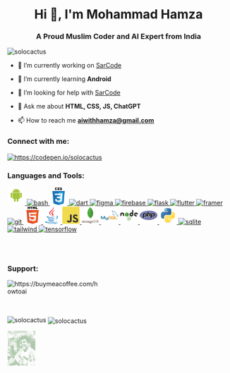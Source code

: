 
<h1 align="center">Hi 👋, I'm Mohammad Hamza</h1>
<h3 align="center">A Proud Muslim Coder and AI Expert from India</h3>

<p align="left"> <img src="https://komarev.com/ghpvc/?username=solocactus&label=Profile%20views&color=0e75b6&style=flat" alt="solocactus" /> </p>

- 🔭 I’m currently working on [SarCode](sarcode.netlify.app)

- 🌱 I’m currently learning **Android**

- 🤝 I’m looking for help with [SarCode](sarcode.netlify.app)

- 💬 Ask me about **HTML, CSS, JS, ChatGPT**

- 📫 How to reach me **aiwithhamza@gmail.com**

<h3 align="left">Connect with me:</h3>
<p align="left">
<a href="https://codepen.io/solocactus" target="blank"><img align="center" src="https://raw.githubusercontent.com/rahuldkjain/github-profile-readme-generator/master/src/images/icons/Social/codepen.svg" alt="https://codepen.io/solocactus" height="30" width="40" /></a>
</p>

<h3 align="left">Languages and Tools:</h3>
<p align="left"> <a href="https://developer.android.com" target="_blank" rel="noreferrer"> <img src="https://raw.githubusercontent.com/devicons/devicon/master/icons/android/android-original-wordmark.svg" alt="android" width="40" height="40"/> </a> <a href="https://www.gnu.org/software/bash/" target="_blank" rel="noreferrer"> <img src="https://www.vectorlogo.zone/logos/gnu_bash/gnu_bash-icon.svg" alt="bash" width="40" height="40"/> </a> <a href="https://www.w3schools.com/css/" target="_blank" rel="noreferrer"> <img src="https://raw.githubusercontent.com/devicons/devicon/master/icons/css3/css3-original-wordmark.svg" alt="css3" width="40" height="40"/> </a> <a href="https://dart.dev" target="_blank" rel="noreferrer"> <img src="https://www.vectorlogo.zone/logos/dartlang/dartlang-icon.svg" alt="dart" width="40" height="40"/> </a> <a href="https://www.figma.com/" target="_blank" rel="noreferrer"> <img src="https://www.vectorlogo.zone/logos/figma/figma-icon.svg" alt="figma" width="40" height="40"/> </a> <a href="https://firebase.google.com/" target="_blank" rel="noreferrer"> <img src="https://www.vectorlogo.zone/logos/firebase/firebase-icon.svg" alt="firebase" width="40" height="40"/> </a> <a href="https://flask.palletsprojects.com/" target="_blank" rel="noreferrer"> <img src="https://www.vectorlogo.zone/logos/pocoo_flask/pocoo_flask-icon.svg" alt="flask" width="40" height="40"/> </a> <a href="https://flutter.dev" target="_blank" rel="noreferrer"> <img src="https://www.vectorlogo.zone/logos/flutterio/flutterio-icon.svg" alt="flutter" width="40" height="40"/> </a> <a href="https://www.framer.com/" target="_blank" rel="noreferrer"> <img src="https://www.vectorlogo.zone/logos/framer/framer-icon.svg" alt="framer" width="40" height="40"/> </a> <a href="https://git-scm.com/" target="_blank" rel="noreferrer"> <img src="https://www.vectorlogo.zone/logos/git-scm/git-scm-icon.svg" alt="git" width="40" height="40"/> </a> <a href="https://www.w3.org/html/" target="_blank" rel="noreferrer"> <img src="https://raw.githubusercontent.com/devicons/devicon/master/icons/html5/html5-original-wordmark.svg" alt="html5" width="40" height="40"/> </a> <a href="https://www.java.com" target="_blank" rel="noreferrer"> <img src="https://raw.githubusercontent.com/devicons/devicon/master/icons/java/java-original.svg" alt="java" width="40" height="40"/> </a> <a href="https://developer.mozilla.org/en-US/docs/Web/JavaScript" target="_blank" rel="noreferrer"> <img src="https://raw.githubusercontent.com/devicons/devicon/master/icons/javascript/javascript-original.svg" alt="javascript" width="40" height="40"/> </a> <a href="https://www.mongodb.com/" target="_blank" rel="noreferrer"> <img src="https://raw.githubusercontent.com/devicons/devicon/master/icons/mongodb/mongodb-original-wordmark.svg" alt="mongodb" width="40" height="40"/> </a> <a href="https://www.mysql.com/" target="_blank" rel="noreferrer"> <img src="https://raw.githubusercontent.com/devicons/devicon/master/icons/mysql/mysql-original-wordmark.svg" alt="mysql" width="40" height="40"/> </a> <a href="https://nodejs.org" target="_blank" rel="noreferrer"> <img src="https://raw.githubusercontent.com/devicons/devicon/master/icons/nodejs/nodejs-original-wordmark.svg" alt="nodejs" width="40" height="40"/> </a> <a href="https://www.php.net" target="_blank" rel="noreferrer"> <img src="https://raw.githubusercontent.com/devicons/devicon/master/icons/php/php-original.svg" alt="php" width="40" height="40"/> </a> <a href="https://www.python.org" target="_blank" rel="noreferrer"> <img src="https://raw.githubusercontent.com/devicons/devicon/master/icons/python/python-original.svg" alt="python" width="40" height="40"/> </a> <a href="https://www.sqlite.org/" target="_blank" rel="noreferrer"> <img src="https://www.vectorlogo.zone/logos/sqlite/sqlite-icon.svg" alt="sqlite" width="40" height="40"/> </a> <a href="https://tailwindcss.com/" target="_blank" rel="noreferrer"> <img src="https://www.vectorlogo.zone/logos/tailwindcss/tailwindcss-icon.svg" alt="tailwind" width="40" height="40"/> </a> <a href="https://www.tensorflow.org" target="_blank" rel="noreferrer"> <img src="https://www.vectorlogo.zone/logos/tensorflow/tensorflow-icon.svg" alt="tensorflow" width="40" height="40"/> </a> </p>
<br><br>
<h3 align="left">Support:</h3>
<p><a href="https://www.buymeacoffee.com/howtoai"> <img align="left" src="https://cdn.buymeacoffee.com/buttons/v2/default-yellow.png" height="50" width="210" alt="https://buymeacoffee.com/howtoai" /></a></p><br><br>
<br><br>

<p><img align="left" src="https://github-readme-stats.vercel.app/api/top-langs?username=solocactus&show_icons=true&locale=en&layout=compact" alt="solocactus" /></p>

<p>&nbsp;<img align="center" src="https://github-readme-stats.vercel.app/api?username=solocactus&show_icons=true&locale=en" alt="solocactus" /></p>

<pre style="font-size:0.7px;color:#135e00;">
:-:-==============+----::::--------=====================================================================--==-    ::.    .             ....  +@@@@@#%%%
::-=================-=-::---------=---==================================================================--+: .::...  .:::         -=-=-:  .*%@*:   -%=
::-==================---------=====-=-=================================================================-=+-:::.    ::-.:          : ..:. :.-#@@*=  .@+
::-================+==------==------=-=============================================================-==-=+-:       .:--...-+-::::=--::  .:.--=-=#@@*-#@
::-=======================-==--===================================================-================#@#+=-:.-.    .::--*:.=.                . -  .+@@@#
.-=::=:--=======================================---=======-=-==--:---:=-:::.---:...:......:::--+---=##%-=--=--  ..:.:-:.  :                 ..=+ .-*%@
.-=-:----::========*+====--==--=====-====---+-=---=-=         -     ...:   .   :      ..   ::=------=+#@*:--:=-.:::.::::-=:.:             .  -:#+#%@@@
.-=:            .:-#@@+-=-----::::-:-+:-+*=+-=::-+=:-..    .  :     -:-   : :::  .    .:..::-:=+:--:-:--::::++=:-::---::-*::--:=         ..-=+%@@@#*.:
.-=::..:.          .-=:::     .:::.=*=--+++*-=::-==+:-  .  .: :-  ..:-:  .-.-:-.  ::  ::-==:---:--==----=---===---::::-*:-:- ..:#=     .=*---=++%@#-  
.-=:     .::.::..... .+*: .:  .-..:---=-:==*+--+=*+*.   : . : .:    ::: .:--+:-.  :------:-:++=*%#=++-#-::::+=-------:-+-::=+#%@@#:...=#*+:.     +:   
.-=:             .:::=-. .:   -:  .=--:=%*:*==-*#==*-..      ..-: .:.-:..:=#- +:-:=+##***+=+#%%%@%+*@@+#%:--=====++-:-==---*=#%@@*+*#+---=+*= .   +...
 -=:                   ...:::::.  :..--==-:--.-:-------.     .  . .::--::#%%#%@@@@@@@@@@@@@@@@@@@@@##@#@@==+#+*++*+==*==**+**@@@@@@*=+-:::.:  .   :.:*
.-=:...                        .:-----:=:::   ...:-:--::...-::..:------:=@%@@@@@@@@@@@@@@@@@@@@@@@@@@@@@@@@@@#%#*##%###++@@@@#**#*++-:: -:++         .
 -=:   ...                       .:+=--:-.-:. :::..:-::--....-=----#=::*@@@@@@@@@@@@@@@@@@@@@@@@@@@@@@@@@@@@@%++*#@@@@@%#**=+*++-*:#+---+@#    ..     
 -=:       ...                :=+#%#++++-:::-::.:-.--=+*+#*--==#%#+#**@@@@@@@@@@@@@@@@@@@@@@@@@@@@@@@@@@@@@@#+=+*##*=-+#%@@##@@*:=**=-+*@%#-.   .     
 :-:          ...      :-::-+%@#%**%@@@=-=-=--..=--**==%%=+*+-=+%%@@@@@@@@@@@@@@@@@@@@@@@@@@@@@@@@@@@@@@@@@@@@@@@@@@@@@@@@@@@@%*++#==*#-*:+           
 :--:::::::--:--+**.#@@@@@@@@@@@@@@@@#*=-=:+=--=+**%@@@@@#=@%*%@@*#@@@@@@@@@@@@@@@@@@@@@@@@@@@@@@@@@@@@@@@@@@@@@@@@@@@@@@@@@@@@@:*+#@=:  -.        .::
 .--+**+-==%#%+*@@@@%##+#@@@@@@%%@@%@*%#::-*--##++++#@@@#%+*@=#%%@@@@@@@@@@@@@@@@@@@@@@@@@@%%%@@@@@@@@@@@@@@@@@@@@@@@@@@@@@@@@@%-#-@@%##*+:  .:-+*++=:
 ..=%%*=-===##@%++%%#####%##@@@@@@%%#=-+ +#++:*#===*@#-  *:+:=@%@@@@@@@@@@@@@@@@@@@@@@%%%#===--:%@@@@@@@@@@@@@@@@@@@@@@@@@@#+%%@*@@@@@@%@@@=+#@@@@@#*-
  .=@@@=---*@@@@@#-%@@##*=@@@@@@@@*+%:-=::=:%%=*@*:=#+%=..+@%@#%@@@@@@@@@@@@@@@@@@@%%#+=:=--:.  --*@@@@@@@@@@@@@@@@%@@@@@%@@#-%@@@@%=+#@@%#@@@@@%+-=*#
   -@@**=:-=+%@@@@#-@@@%**++%@@@=*%%# :::-*=*%%*@@@@#@%@@@@@@@#@@@@@@@@@%%%%%%%#*+=-::::::.       .%@@@@@@@@@@@@#%@@@@@@@%%%@@@@%@@@#*%@*%@%%@+=.-+@%#
   -@@@#=:--+=*#%+##+@%%@+=:++%%#-=@#= .-:#*+%*.*=+%@@#@@@@@@@@@@@@@@%%%**+==-::.....    .::-:.    :*@@@@@@@@@@@#+@@@@@@@@=*@@@#@@@@@+-*%#+*==*=#@@@@%
   -@@#*=-==*+=+--*#%%++%*-==#=**:-*:---=:+@#%@+#%.-**#@@@@@@@@@@@@@%%%+--::.      ..-==+====:.   .: .+@@@@@@@@@@@@@@%@%%@##@@#=*%@@%##%@@@@@@@@@@@@@@
   -@@++-+*-#*%#=-++++*+#@@#+=-=:-:::::=-=-#@@@##%#*@@@@@@@@@@@@@@@%%#+------::-:-**+=+%@@@%+-:.    . :*%@@@@@@@@@@@@%%%*#@@@@%%@@@@@@@@@@@@@@@@@@@@@@
   :%##+=*%++%@%@**=-=+-=+=-++:+-#*.:::=*%@@@@@@@@%%@@@@@@@@@@@@@@@%%%@%%#%#%%%#+##*%@@@@@@####%@%*@@*==*%@@@@@@@@@@@@@@@@@@@@@@@@@@@@@@@@@@@@@@@@@@@@
   .*=%#*=++=%@@@*#+:-*+--+:-::*=+%*:=--=%@%@%%#%%@@@*==@@@@@@@@@@#====*%##%#*%*+*+--%@@@@@@@*@@@%+%#+--+#@@@*@@@@#@@@@@@@:@@@@@@@@@@@@@@@@@@@@@@@@@@@
   -@@@%--*--#%*@+-+-==--=+=-::=#:+#**++=+=--*####%@#+%@@@@@@@@#===@+-+%%@@@@%*@*-+*-#@@@%@@@%#+-.....    =@@**-:+%####%@@:%@@@@@@@@@@@@@@@@@@@@@@@@@@
   :@%@%+:=-:++--=-*=+=--:-=::-:+..=.   .-.  -*####@@@@@@@@@@@=--*#@%@@@@@@@@@*#:  .==-+***+-:.          ..%@##*%##@@@@@#*++@@@@@@@@@@@@@@@@@@@@@@@@@@
   =@@@@@++==+#--=:--:-::::==----:::-....-:.:=::-:*@#@@@@@@@@@@=.=@%@@@%@@@@@@%:.    :==-------:.       .::+%*=.-#.-+%@@@=#-@@@@@@@@@@@@@@@@@@@@@@@@@@
   =@@*%@@@+=%@--==:::::-::------        .:.:*++**@@@*#@%%@@@@@@#.%@@@@@@%#*==:        :*=.            ::::-=@@%=+    :%@+% @@@@@@@@@@@@@@@@@@@@@@@@@@
   =@@@*%%##@+=*+*+*-=---::---@@* .-:==***##+#%*##%@*:#@@@@@@@@@@%-=-==-:.:::.::--++*##*#@%*-::::::::::::::--+%%=       @#*:%@@@@@@@@@@@@@@@@@@@@@@@@@
   :@%%+=:--=++------=-==-:--=@@..:..::=...*-*...+#%%*@@@@@@@@@@@@#:.:---: -#+@@@%@@@@%##%%%%%**+=-::::::::::=:+.       =@=++@@@@@@@@@@@@@@@@@@@@@@@@@
   :@@%*::--::-+--==--===##**+@@-*=   =-   :-+:=:.#%@@@@@@@@@@@@@@+::    .*%@@@%%%%#+-    -#@@@%%%%*+-::::::.  :.=+**+: :@=%-@@@@@@@@@@@@@@@@@@@@@@@@@
:..+@%-*-#*-%%+%**#+*@@@@@@@@%%@:++ : -- --.-*  --%@@@@@@@@@@@@@@@*::::::*%@%+=+****=+==-::.#@@@@%%%*-:::::-%=. -%#%%#* -@+@.@@@@@@@@@@@@@@@@@@@@@@@@@
   =@%:%=+#-+%-%@#@#*@@@@@@@@@@@#**:.:*-=..==++:.+#%@@@**@@@@@@@@@@-:::=#%@@%%-+%@@%%#*#%%@@@@@@@%#-:::::::=@@*.    .==-@@%+-#@@@@@@@@@@@@@@@@@@@@@@@@
   =@%==--*#+#*#@@@%@@%@@@@@@@@@@**=:-*-#--=+.+---%@@@%###@*%@@@@@@%*#%%%@@@@%%@@+: .-==*+=-:-+%%%%%=--:::.*@@@%:      +@@@=*+@@@@@@@@@@@@@@@@@@@@@@@@
   :=   ..-+=++%@%@@@@@@@@@@@@@@@#=...::=:.:--=::-%#@#-##%@%@%@@@@@@%%%%%%@@@@@@@%@+-:.-+=:.  :=*%%%%%*::::-@@@@@.       -#=%:@@@@@@@@@@@@@@@@@@@@@@@@
   -#             @@@@@@@@@@@@@@@##*--+:*=-=+:+=-==+@@#=%@#*+#@@@@@@@%%%#=#@%#=++*#*#%%#=::.  :::=#%%%%==-::#@@@@:          - @@@@@@@@@@@@@@@@@@@@@@@@
   .-  . -.       %@@@@@@@@@@@@@@%#:   .: . = +.:.+*@@%#@%*+++*@@%@@@@@%%##%%*:::::-*%%*-::::  :::-%%%%%%-::+@@%%-            :*#@@@%@@@@@@@@@@@@@@@@@
    . +%:@#+#==.  *%@@@@@@@@@@@@@#-. .   .:.    =  :%@@@+---++#@@+*@@#+=%%%%%*-::::...:.   :  ::::=*%%%%%=-:#@@:-                .*@%@@@@@@@@@@@@@@@@@
   -%. **@+=*@%   --#@@@@@@@@@@@@#        .:    += :%@@@%%%##*%@@%%+:    -#%%%+:::.      :::::::=#%%%%%%%+-+%@-                     .-=*%@@@@#@@@@@@@@
.  .*: #%%*-:--   +##%#@@@@@@@@@@@-.      ::--:- .-#%@%#@@%+...@@.:+:     .+##%*-:.::..::====+*%%%%%%%%%%%%%@=                           -*@%#@@@@@@@@
=--=+=-#*##@%*+==:-@@@@@@@@@@@@@@@#=-.-=:: . ::----+#@@@@@@@%@@@@@+-=: --=-::-+*%##*##%%%%%@@%%%%%%%%%%%%%%@=                    .*:.      .-+*%@@%@@@
@@@@@@@@@@@@@@@@@#.@@@@@@@@@@@@@@@%##++*-+==-====++*#@@@@%@@@##@@=:+ .*+=.    :-*:.-+#%@@@@@@@@@%%%%%%%%%%%:                   : .. :.          =@@@%@
+-------=-*+=%@@@+ @@@@@@@@@@@@@@@@@*:.++@=-*@+##+*+*@@@@@@@@@@@*=-::.=+      :++     *#%%%@@@@@@@@@@@@%@+                   . :=.- .             -*@@
:  :+-  .:=::#@@@= %@@@@@@@@@@@@@@@@*.::#@:.-@*%+:-##@@@@#=+%@#- :  :-==.::..--%      .%%%@@@@@@@@@@@@@*.                   :=..-- .=  :  :..       :#
-  -=   ::.-+@@@@- *@@@@@@@@@@@@@@@@@-.#%@:.+%#% * +#@@##%++-  :--..-===:... ==.        =%%@@@@@@@@@@*.        :          .+...  -. -.:: .=   ..-     
=  :@.  -:.. @@@@. =@@@@@@@@@@@@@@@@@%*#@@@+*@%@=.+*%%@@@@+.  -..=--:.--     =.           =*%@@@@%*=                  .  -++=     -.  .  .. .... -    
:-*#@%*##%###@@@@. :@@@@@@@@@@@@@@@@@@@@@@%%%%%@%#*%##@%#   --   : =:. =     -                                       ...*#=.:-     -- .. :.: ..    .  
::=@@@@@@@@@@@@@@   @@@@@@@@@@@@@@@@@@@@@@@@%@@@%#*#%%+.  .:.:-..-:..  :   .:                                        :-+*. :.:=   .--.:  =...     . . 
:::-:  .#= .+@@@@   %@@@@@@@@@@@@@@@@*+@@@@@@@@@%@%%+  ..:.   -+=:.   .-....:                                  ::.   +-:-.  ...=:-+#=%+-=..        : .
:::::. .%==:%@@@@ . ***%@@@@@@@@@@@%+%@@%@@@@@@@@%-  ..:-..  --.--=--=---.  .                                   .-.  +:.   :=:---..-.--.-=          .:
:::::- :%=-:#@@@@:-=*@@@@@@%@@@@@@@#@@@@@@@@@@@*: ..:::  ::-=.:.  -:.   :  :                                    - =   -:-  %@:..   .: -.- ::       .. 
+##- .  . : +@@@%-+#+@@@*%@@@@@@@@@@@@@@@@@@@+.  .::::.  =--+-     ::   . .+                                  . -:--: .-== -#-      - :::=.:.   .:  ::
+:     =   .  -#*+=@+@@@@@@@@@@@@@@@@@@@@@@+   .::  ...+=.-. :=-:::=*:--=..-                                  .=--:: .=-. .%%=      - .-: =..- :. --. 
.:    .=   -  :.-#=@*@@@@@@%*+*++=+#%@@@@= .:::     :---==  .. :*#@#+=::.:  :                                  =.%...:.-#%%#@+      .: =#  +-:=:-=.   
%#..:--*   -  .  =%%=*+===--::-=*****%@@=.::...::::=:::..:-=: -##%@@:-.::.  :            ..:+                  -:+.--.+@@@@+#* ......+.=%:  ++-+=     
@@:#%%@@###+-=.-##%%=+%@@%*#*@@@@@@@@@@:::.   ..-......  :=+#%%*@@@@#==  .. -        :=+++*-+*.               ..:-.:+::@@%@%+%:.:::::+=-%=:+ =*=.-:   
.+#@@@@@@@@@@@@@@@@@%%@@@@@@@@@@@@@@@@+ . .-...   -..-..  .-*@@@@@@@@+#++==-+       -%%%%%%###%=::.           . +  .=:-%@@@@%%=::..   . ::*:*- .+ -:=-
 .@@@@@@@@@@@@@@@@@@%=@@@@@@@@@@@@@@@@:  .:...   ...: .    .:+#@@@@@@@##.. ::     :. .-:=+#@#@@%+-:-:           *  .@-.#@@%##+--         :=#. : -=+=-.
#@@@@@@@@@@@@@@@@**++-#*-+#%@@@@@@@@@%- .     :. .  ... :  .  ...:+#@@@%=:       +%%%%%%%%@@%%@@@#-:-+.        :=   += =+*#@+-+ - ....:::*:%%:. +++* :
@@@@@@@@@@@@@@@@=::-==-:::::-====*%%*** .    ::-.        =-:      . --+%%%*=: .  =*%%***#**%@@%%@@%#+*#:   ..=.:+:: =.:=##@@+#*.+.... ..::-*@%.*%-..=-
@@@@@@@@@@@@@@%-:---  :::::::::::::-+#%=    .:...::.    ::-.          #%%@%++*=-   .:-===-: :%@%%%%%%%%%@@@@@%%#=:-.=.- +=+%*++--:....    ::@@@@#:.. .
+#@@@@@@@@@@#----:::  :::::::::::::::::-.   :   :...:.::-..:-  .    .:#%%%%#: =*-..  .:-+#*.  +%@%%@@%#%@%%#%@@@* .:+-+....:*.:* -        ..*@@@#-... 
:.:-@@#+#*=====:::::  ::::::::::::::-===+#:.. =..   :-.   .:     ..:--#%++=--=.=%#=+-..    ::   -#%%@@%%%%@@@@%=- - :-==-::::+:--..        -=%@@%+#= :
    @%#+::-+-:::::::  ::::::::--====-:::+@@%: --    . :. -     :       ..:+%%%%%%@%#=-.      .::.  ::=%%%%@@@%%#.:-:.=:-:-*%@%%*%+*-++*+=:=-:%@@@%#*#%
    @@%#=--:::::::::. .::-=====-:::::---@@@@@@+-     ..:-.     =+.:: ..-.   :-*%@@@@%*=::.       ...  -*@@@#++*@@*:*=#-*.%@@@@%%%+*#+#:::- ..+%@@- =@*
    +++=-:::::::::::. :=---::::::::::::+@@@@@@@@=       :     .*@#####*-.        :-=+#%%*-.              :*. :=+==++-+%+%*@@@@%##*-.+ -    ..:#@@.  .:
    ===--::::::-----: .::::::::::::::=:#@%@@@@@@@%.     .    :#@*-==- =**=::  .:::-     :-.               +=          -.++%@@@@***-:+::=.  ...#%% .. .
    .#%*-:+++==-::::: ::::::*#+-=+-::**#@@@@@@@@@@:      . .-%%::::: :::#%++**#=-.                        =#. : .        . @@@@%+-#-.*:--..:-=:+#::...
    =%@@#-::::::::::..:::::::=%@**%+==#@@%@@@@@@@@@#+-     -%@: :#**==:-%-::+@@@%*=-:::.                  ++             : :=:-.-:=:-.  .  ..   .-.: .
.:..:=+++-::-=-.....:::---==+++*###%@@@@@@@@@@@@@@@@@@@** :*@@ :-.:-=--:*:::*@@@@@@@@#-:      .::.       :%*.             . .-.:.        ..:.         
-----::::::----::::::::--=*#%@@@@@@@@@@@@@@@@@@@@@@@@@@@@:-@@@#=      .     .:-=++++***=.     .    .    .=@%- : ...  .    .   .              :-       
:::::::-=#+:::::::-=+#%@@@@@@@@@@@@@@@@@@@@@@@@@@@@@@@@@@%*@@@@%=:-..:-:      .:.             ...  .   :-%@%. . ......::. +                .  .: ..   
::::::=%*#%::-++#+@@@@@@@@@@@@@##@@@@@@@@@@@@@@@@%%@@@@@@@%**#*#+%+:-=*=:....--=#-.      .::::-:::::::::+%@%- : .  .  ..  -     . .        .:-.=.--- .
::::::=@=:-*@@@*#@%@@@@@@@@@@@#+*#%@@@@@%@@@@@@%@+ -%@@@@@@@@@%#%@#   .*#@@%%@@%%#*++====-:::-+*::::::-+%@@*. :           :  .. :            .. .    .
:::::-+@+. -@@@=*#@@@@@@@%%%%%#@@@@@@@@%#*+====+**+%*@@@@@@@@@@@@@@--: -@@#+#@@@@%%%#@@@%%#=-:::::::--=%%@@+: :           - :.  -..:..    ..  + .. . :
:-=*##*-:. .@@@@@@@@%%%%@@@@@%+#@@@@@@@*====-=========%@@@@@@@@@@@@@%=. ###:+@@@@%%#@#@@%##*+:::-=---++%%@@+. :           : -=-:#+:+          -. : ..*
*@%@@+-:*#**@@@%%%%%@@@@@@@@@@***=+@@@%=----::-------==*%@@@@@@@@@@@@+ --   -***#@#+=::. .=#*%#%%%%%%%%%%@@-. :           -     -:-**=-:-===:-%=-%- .*

</pre>
